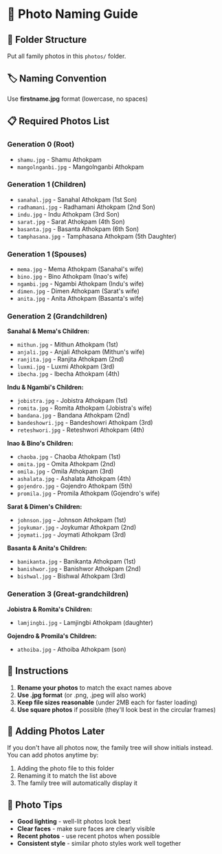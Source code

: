 # 📸 Photo Naming Guide

## 📁 Folder Structure
Put all family photos in this `photos/` folder.

## 🏷️ Naming Convention
Use **firstname.jpg** format (lowercase, no spaces)

## 📋 Required Photos List

### Generation 0 (Root)
- `shamu.jpg` - Shamu Athokpam
- `mangolnganbi.jpg` - Mangolnganbi Athokpam

### Generation 1 (Children)
- `sanahal.jpg` - Sanahal Athokpam (1st Son)
- `radhamani.jpg` - Radhamani Athokpam (2nd Son)
- `indu.jpg` - Indu Athokpam (3rd Son)
- `sarat.jpg` - Sarat Athokpam (4th Son)
- `basanta.jpg` - Basanta Athokpam (6th Son)
- `tamphasana.jpg` - Tamphasana Athokpam (5th Daughter)

### Generation 1 (Spouses)
- `mema.jpg` - Mema Athokpam (Sanahal's wife)
- `bino.jpg` - Bino Athokpam (Inao's wife)
- `ngambi.jpg` - Ngambi Athokpam (Indu's wife)
- `dimen.jpg` - Dimen Athokpam (Sarat's wife)
- `anita.jpg` - Anita Athokpam (Basanta's wife)

### Generation 2 (Grandchildren)

**Sanahal & Mema's Children:**
- `mithun.jpg` - Mithun Athokpam (1st)
- `anjali.jpg` - Anjali Athokpam (Mithun's wife)
- `ranjita.jpg` - Ranjita Athokpam (2nd)
- `luxmi.jpg` - Luxmi Athokpam (3rd)
- `ibecha.jpg` - Ibecha Athokpam (4th)

**Indu & Ngambi's Children:**
- `jobistra.jpg` - Jobistra Athokpam (1st)
- `romita.jpg` - Romita Athokpam (Jobistra's wife)
- `bandana.jpg` - Bandana Athokpam (2nd)
- `bandeshowri.jpg` - Bandeshowri Athokpam (3rd)
- `reteshwori.jpg` - Reteshwori Athokpam (4th)

**Inao & Bino's Children:**
- `chaoba.jpg` - Chaoba Athokpam (1st)
- `omita.jpg` - Omita Athokpam (2nd)
- `omila.jpg` - Omila Athokpam (3rd)
- `ashalata.jpg` - Ashalata Athokpam (4th)
- `gojendro.jpg` - Gojendro Athokpam (5th)
- `promila.jpg` - Promila Athokpam (Gojendro's wife)

**Sarat & Dimen's Children:**
- `johnson.jpg` - Johnson Athokpam (1st)
- `joykumar.jpg` - Joykumar Athokpam (2nd)
- `joymati.jpg` - Joymati Athokpam (3rd)

**Basanta & Anita's Children:**
- `banikanta.jpg` - Banikanta Athokpam (1st)
- `banishwor.jpg` - Banishwor Athokpam (2nd)
- `bishwal.jpg` - Bishwal Athokpam (3rd)

### Generation 3 (Great-grandchildren)

**Jobistra & Romita's Children:**
- `lamjingbi.jpg` - Lamjingbi Athokpam (daughter)

**Gojendro & Promila's Children:**
- `athoiba.jpg` - Athoiba Athokpam (son)

## 📝 Instructions

1. **Rename your photos** to match the exact names above
2. **Use .jpg format** (or .png, .jpeg will also work)
3. **Keep file sizes reasonable** (under 2MB each for faster loading)
4. **Use square photos** if possible (they'll look best in the circular frames)

## 🔄 Adding Photos Later

If you don't have all photos now, the family tree will show initials instead. You can add photos anytime by:
1. Adding the photo file to this folder
2. Renaming it to match the list above
3. The family tree will automatically display it

## 📱 Photo Tips

- **Good lighting** - well-lit photos look best
- **Clear faces** - make sure faces are clearly visible
- **Recent photos** - use recent photos when possible
- **Consistent style** - similar photo styles work well together
